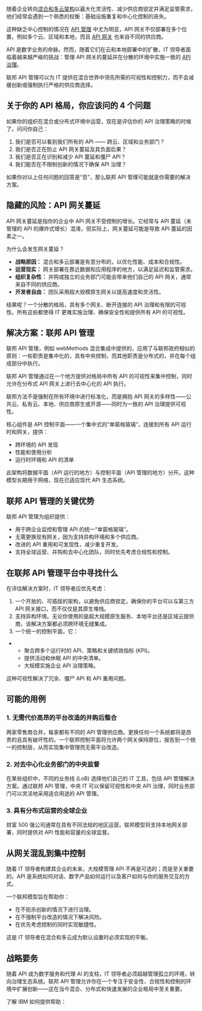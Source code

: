 随着企业转向[混合和多云架构](https://thenewstack.io/introduction-to-cloud-native-computing)以最大化灵活性、减少供应商锁定并满足监管需求，他们经常会遇到一个熟悉的权衡：基础设施重复和中心化控制的丧失。

这种缺乏中心控制的情况在 [API 管理](https://thenewstack.io/api-management/) 中尤为明显，API 网关不仅部署在多个位置，例如多个云、区域和本地，而且 [API 网关](https://thenewstack.io/ai-gateways-vs-api-gateways-whats-the-difference/) 也来自不同的供应商。

API 是数字业务的命脉。然而，随着它们在云和本地部署中的扩散，IT 领导者面临着越来越严峻的挑战：管理 API 网关的蔓延并在分散的环境中实施一致的 [API 治理](https://thenewstack.io/use-api-governance-tools-for-better-api-experiences/)。

联邦 API 管理可以为 IT 提供在混合世界中领先所需的可视性和控制力，而不会减缓创新或强制执行严格的供应商选择。

## 关于你的 API 格局，你应该问的 4 个问题

如果你的组织在混合或分布式环境中运营，现在是评估你的 API 治理策略的时候了。问问你自己：

1. 我们是否可以看到我们所有的 API —— 跨云、区域和业务部门？
2. 我们是否正在防止 API 网关蔓延及其负面后果？
3. 我们是否正在识别和减少 API 蔓延和僵尸 API？
4. 我们能否在不限制创新的情况下确保 API 治理？

如果你对以上任何问题的回答是“否”，那么联邦 API 管理可能就是你需要的解决方案。

## 隐藏的风险：API 网关蔓延

API 网关蔓延是指你的企业中 API 网关不受控制的增长。它经常与 API 蔓延（未管理的 API 的爆炸式增长）混淆，但实际上，网关蔓延可能是导致 API 蔓延的因素之一。

为什么会发生网关蔓延？

* **战略原因：** 混合和多云部署是有意分布的，以优化性能、成本和合规性。
* **运营现实：** 网关部署在靠近数据和应用程序的地方，以满足延迟和监管需求。
* **组织复杂性：** 并购或独立的业务部门可能会带来他们自己的 API 网关，通常来自不同的供应商。
* **开发者自由：** 团队采用超大规模原生网关以提高速度和灵活性。

结果呢？一个分散的格局，具有多个网关、断开连接的 API 治理和有限的可视性。所有这些都使得 IT 更难实施治理、确保安全性和提供所有 API 的可视性。

## 解决方案：联邦 API 管理

联邦 API 管理，例如 webMethods 混合集成中提供的，应用了与联邦政府相似的原则：一些职责是集中化的，具有中央控制，而其他职责是分布式的，并在每个组成部分中执行。

联邦 API 管理通过在一个地方提供对格局中所有 API 的可视性来集中控制，同时允许在分布式 API 网关上进行去中心化的 API 执行。

联邦方法不是强制在所有环境中进行标准化，而是拥抱 API 网关的多样性——公共云、私有云、本地、供应商原生或开源——同时为一致的 API 治理提供可视性。

核心组件是 API 控制平面——一个集中式的“单窗格玻璃”，连接到所有 API 运行时和网关，提供：

* 跨环境的 API 发现
* 性能和使用分析
* 运行时环境和 API 的清单

此架构将数据平面（API 运行的地方）与控制平面（API 管理的地方）分开。这种模型长期用于网络，现在已适应现代 API 生态系统。

## **联邦 API 管理的关键优势**

联邦 API 管理为组织提供：

* 用于跨企业监控和管理 API 的统一“单窗格玻璃”。
* 无需更换现有网关，因为支持异构环境和多个供应商。
* 改进的 API 重用和可发现性，减少重复开发。
* 支持全球运营、并购和去中心化团队，同时优先考虑合规性和控制。

## 在联邦 API 管理平台中寻找什么

在评估解决方案时，IT 领导者应优先考虑：

1. 一个开放的、可插拔的架构，以避免供应商锁定。确保你的平台可以与第三方 API 网关接口，而不仅仅是其原生堆栈。
2. 支持异构环境。无论你使用的是超大规模原生服务、本地平台还是区域云提供商，该解决方案都必须跨环境无缝集成。
3. 一个统一的控制平面，它：

* + 聚合跨多个运行时的 API、策略和关键绩效指标 (KPI)。
  + 提供活动和休眠 API 的中央清单。
  + 大规模实施企业 API 治理策略。

这种可视性解决了冗余、僵尸 API 和 API 重用问题。

## 可能的用例

### 1. 无需代价高昂的平台改造的并购后整合

两家零售商合并，每家都有不同的 API 管理供应商。更换任何一个系统都将是昂贵的且具有破坏性的。一个联邦控制平面将允许两个网关保持原位，报告到一个统一的控制层，从而实现集中管理而无需平台改造。

### 2. 对去中心化业务部门的中央监督

在某些组织中，不同的业务线 (LoB) 选择他们自己的 IT 工具，包括 API 管理解决方案。通过联邦 API 管理，中央 IT 可以保留可视性和中央 API 治理，同时业务部门可以灵活地采用适合用途的 API 管理。

### 3. 具有分布式运营的全球企业

财富 500 强公司通常在具有不同法规的地区运营。联邦模型将支持本地网关部署，同时提供对 API 性能和容量的全球监督。

## 从网关混乱到集中控制

随着 IT 领导者构建其企业的未来，大规模管理 API 不再是可选的；而是至关重要的。API 是系统如何对话、数字产品如何运行以及客户如何与你的服务交互的方式。

一个联邦模型旨在帮助你：

* 在不扼杀创新的情况下进行治理。
* 在不强制平台改造的情况下解决风险。
* 在优先考虑控制的同时实现敏捷性。

这是 IT 领导者在混合和多云成为默认设置时必须实现的平衡。

## 战略要务

随着 API 成为数字服务和代理 AI 的支柱，IT 领导者必须超越管理孤立的环境，转向治理生态系统。联邦 API 管理允许你在一个专注于安全性、合规性和控制的环境中扩展创新——这在当今混合、分布式和快速发展的企业格局中至关重要。

了解 IBM 如何提供帮助：